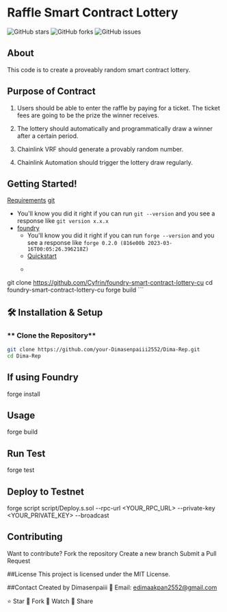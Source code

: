 
# Raffle Smart Contract Lottery

![GitHub stars](https://img.shields.io/github/stars/Dimasenpaiii2552/Dima-Rep?style=social)
![GitHub forks](https://img.shields.io/github/forks/Dimasenpaiii2552/Dima-Rep?style=social)
![GitHub issues](https://img.shields.io/github/issues/Dimasenpaiii2552/Dima-Rep)

## About

This code is to create a proveably random smart contract lottery.

## Purpose of Contract

1. Users should be able to enter the raffle by paying for a ticket. The ticket fees are going to be the prize the winner receives.
2. The lottery should automatically and programmatically draw a winner after a certain period.
3. Chainlink VRF should generate a provably random number.

4. Chainlink Automation should trigger the lottery draw regularly.
   

## Getting Started!
[Requirements](#requirements)
[git](https://git-scm.com/book/en/v2/Getting-Started-Installing-Git)
  - You'll know you did it right if you can run `git --version` and you see a response like `git version x.x.x`
- [foundry](https://getfoundry.sh/)
  - You'll know you did it right if you can run `forge --version` and you see a response like `forge 0.2.0 (816e00b 2023-03-16T00:05:26.396218Z)`
  - [Quickstart](#quickstart)
  - ```
git clone https://github.com/Cyfrin/foundry-smart-contract-lottery-cu
cd foundry-smart-contract-lottery-cu
forge build
    ```


## 🛠 Installation & Setup

### ** Clone the Repository**
```bash
git clone https://github.com/your-Dimasenpaiii2552/Dima-Rep.git
cd Dima-Rep
```
## If using Foundry
forge install

## Usage
forge build

## Run Test
forge test

## Deploy to Testnet
forge script script/Deploy.s.sol --rpc-url <YOUR_RPC_URL> --private-key <YOUR_PRIVATE_KEY> --broadcast


## Contributing
Want to contribute?
Fork the repository
Create a new branch
Submit a Pull Request

##License
This project is licensed under the MIT License.

##Contact
Created by Dimasenpaiii
📧 Email: edimaakpan2552@gmail.com

⭐ Star 🌟 Fork 🍴 Watch 👀 Share
